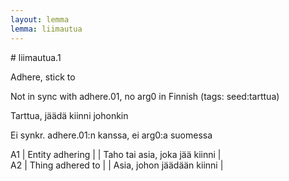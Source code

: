 ```yaml
---
layout: lemma
lemma: liimautua
---
```


<div class="sense">
# <span class="sensename">liimautua.1</span>

<span class="description">Adhere, stick to</span>

Not in sync with adhere.01, no arg0 in Finnish (tags: seed:tarttua)

<span class="description">Tarttua, jäädä kiinni johonkin</span>

Ei synkr. adhere.01:n kanssa, ei arg0:a suomessa

A1 | Entity adhering |   | Taho tai asia, joka jää kiinni |  
A2 | Thing adhered to |   | Asia, johon jäädään kiinni |  

</div>

